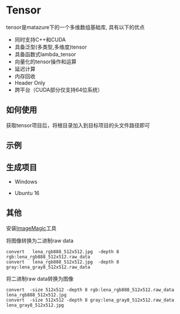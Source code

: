# Tensor
tensor是matazure下的一个多维数组基础库, 具有以下的优点
* 同时支持C++和CUDA
* 具备泛型(多类型,多维度)tensor
* 具备函数式lambda_tensor
* 向量化的tensor操作和运算
* 延迟计算
* 内存回收
* Header Only
* 跨平台（CUDA部分仅支持64位系统）

## 如何使用
获取tensor项目后，将根目录加入到目标项目的头文件路径即可

## 示例

## 生成项目
* Windows  

* Ubuntu 16

## 其他
安装[ImageMagic](http://www.imagemagick.org/)工具

将图像转换为二进制raw data
```
convert   lena_rgb888_512x512.jpg  -depth 8 rgb:lena_rgb888_512x512.raw_data
convert   lena_rgb888_512x512.jpg  -depth 8 gray:lena_gray8_512x512.raw_data
```
将二进制raw data转换为图像
```
convert  -size 512x512 -depth 8 rgb:lena_rgb888_512x512.raw_data lena_rgb888_512x512.jpg
convert  -size 512x512 -depth 8 gray:lena_gray8_512x512.raw_data lena_gray8_512x512.jpg
```

